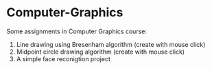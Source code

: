 # Computer-Graphics
Some assignments in Computer Graphics course:  
1. Line drawing using Bresenham algorithm (create with mouse click)
2. Midpoint circle drawing algorithm (create with mouse click)
3. A simple face reconigtion project 
